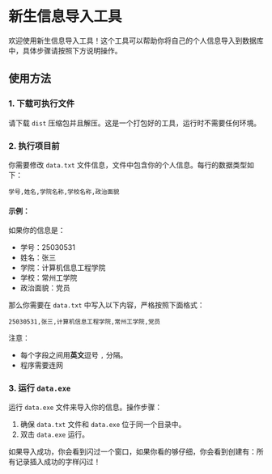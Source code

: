 # 新生信息导入工具

欢迎使用新生信息导入工具！这个工具可以帮助你将自己的个人信息导入到数据库中，具体步骤请按照下方说明操作。

## 使用方法

### 1. 下载可执行文件
请下载 `dist` 压缩包并且解压。这是一个打包好的工具，运行时不需要任何环境。

### 2. 执行项目前

你需要修改 `data.txt` 文件信息，文件中包含你的个人信息。每行的数据类型如下：

```
学号,姓名,学院名称,学校名称,政治面貌
```

#### 示例：
如果你的信息是：
- 学号：25030531
- 姓名：张三
- 学院：计算机信息工程学院
- 学校：常州工学院
- 政治面貌：党员

那么你需要在 `data.txt` 中写入以下内容，严格按照下面格式：

```
25030531,张三,计算机信息工程学院,常州工学院,党员
```

注意：
- 每个字段之间用**英文**逗号 `,` 分隔。
- 程序需要连网

### 3. 运行 `data.exe`

运行 `data.exe` 文件来导入你的信息。操作步骤：
1. 确保 `data.txt` 文件和 `data.exe` 位于同一个目录中。
2. 双击 `data.exe` 运行。

如果导入成功，你会看到闪过一个窗口，如果你看的够仔细，你会看到创建有：所有记录插入成功的字样闪过！
